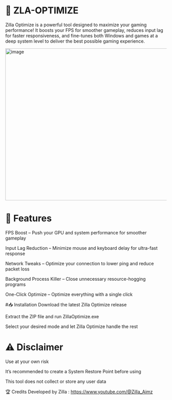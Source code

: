 # 🦖 ZLA-OPTIMIZE
Zilla Optimize is a powerful tool designed to maximize your gaming performance! It boosts your FPS for smoother gameplay, reduces input lag for faster responsiveness, and fine-tunes both Windows and games at a deep system level to deliver the best possible gaming experience.

<img width="960" height="473" alt="image" src="https://github.com/user-attachments/assets/cb52ce2e-38c1-4cd1-a7db-a97196b7a68c" />

# 🚀 Features
FPS Boost – Push your GPU and system performance for smoother gameplay

Input Lag Reduction – Minimize mouse and keyboard delay for ultra-fast response

Network Tweaks – Optimize your connection to lower ping and reduce packet loss

Background Process Killer – Close unnecessary resource-hogging programs

One-Click Optimize – Optimize everything with a single click

#📥 Installation
Download the latest Zilla Optimize release

Extract the ZIP file and run ZillaOptimize.exe

Select your desired mode and let Zilla Optimize handle the rest

# ⚠ Disclaimer
Use at your own risk

It’s recommended to create a System Restore Point before using

This tool does not collect or store any user data

🏆 Credits
Developed by Zilla : https://www.youtube.com/@Zilla_Aimz
